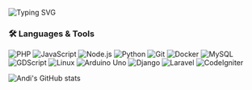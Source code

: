 <!--[![Typing SVG](https://readme-typing-svg.herokuapp.com?size=24&duration=5000&color=F7DC6F&center=true&vCenter=true&width=900&lines=🌟+Hi%2C+I'm+Andi;💻+Passionate+Software+Developer+%7C+Problem+Solver+%7C+Tech+Enthusiast)](https://git.io/typing-svg)
-->
![Typing SVG](https://capsule-render.vercel.app/api?type=wave&color=0:ff0080,100:7928ca&height=200&section=header&text=Andi%20Saputra&fontSize=60&fontColor=ffffff&animation=fadeIn&descAlignY=75&descAlign=60&reversal=true)


### 🛠️ Languages & Tools
![PHP](https://img.shields.io/badge/PHP-777BB4?style=for-the-badge&logo=php&logoColor=white)
![JavaScript](https://img.shields.io/badge/JavaScript-F7DF1E?style=for-the-badge&logo=javascript&logoColor=black)
![Node.js](https://img.shields.io/badge/Node.js-339933?style=for-the-badge&logo=node.js&logoColor=white)
![Python](https://img.shields.io/badge/Python-3776AB?style=for-the-badge&logo=python&logoColor=white)
![Git](https://img.shields.io/badge/Git-F05032?style=for-the-badge&logo=git&logoColor=white)
![Docker](https://img.shields.io/badge/Docker-2496ED?style=for-the-badge&logo=docker&logoColor=white)
![MySQL](https://img.shields.io/badge/MySQL-4479A1?style=for-the-badge&logo=mysql&logoColor=white)
![GDScript](https://img.shields.io/badge/GDScript-478CBF?style=for-the-badge&logo=godot-engine&logoColor=white)
![Linux](https://img.shields.io/badge/Linux-FCC624?style=for-the-badge&logo=linux&logoColor=black)
![Arduino Uno](https://img.shields.io/badge/Arduino-00979D?style=for-the-badge&logo=arduino&logoColor=white)
![Django](https://img.shields.io/badge/Django-092E20?style=for-the-badge&logo=django&logoColor=white)
![Laravel](https://img.shields.io/badge/Laravel-FF2D20?style=for-the-badge&logo=laravel&logoColor=white)
![CodeIgniter](https://img.shields.io/badge/CodeIgniter-EF4223?style=for-the-badge&logo=codeigniter&logoColor=white)

![Andi's GitHub stats](https://github-readme-stats.vercel.app/api?username=kageyamayuuto&show_icons=true&theme=merko)
